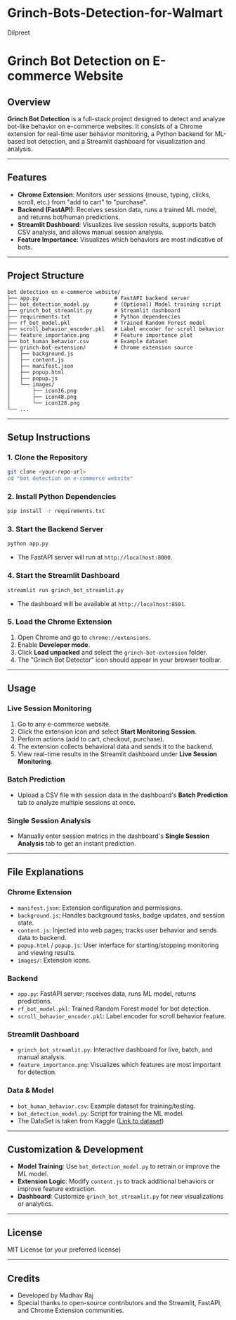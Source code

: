 # Grinch-Bots-Detection-for-Walmart

Dilpreet
# Grinch Bot Detection on E-commerce Website

## Overview

**Grinch Bot Detection** is a full-stack project designed to detect and analyze bot-like behavior on e-commerce websites. It consists of a Chrome extension for real-time user behavior monitoring, a Python backend for ML-based bot detection, and a Streamlit dashboard for visualization and analysis.

---

## Features

- **Chrome Extension**: Monitors user sessions (mouse, typing, clicks, scroll, etc.) from "add to cart" to "purchase".
- **Backend (FastAPI)**: Receives session data, runs a trained ML model, and returns bot/human predictions.
- **Streamlit Dashboard**: Visualizes live session results, supports batch CSV analysis, and allows manual session analysis.
- **Feature Importance**: Visualizes which behaviors are most indicative of bots.

---

## Project Structure

```
bot detection on e-commerce website/
├── app.py                        # FastAPI backend server
├── bot_detection_model.py        # (Optional) Model training script
├── grinch_bot_streamlit.py       # Streamlit dashboard
├── requirements.txt              # Python dependencies
├── rf_bot_model.pkl              # Trained Random Forest model
├── scroll_behavior_encoder.pkl   # Label encoder for scroll behavior
├── feature_importance.png        # Feature importance plot
├── bot_human_behavior.csv        # Example dataset
├── grinch-bot-extension/         # Chrome extension source
│   ├── background.js
│   ├── content.js
│   ├── manifest.json
│   ├── popup.html
│   ├── popup.js
│   └── images/
│       ├── icon16.png
│       ├── icon48.png
│       └── icon128.png
└── ...
```

---

## Setup Instructions

### 1. **Clone the Repository**
```bash
git clone <your-repo-url>
cd "bot detection on e-commerce website"
```

### 2. **Install Python Dependencies**
```bash
pip install -r requirements.txt
```

### 3. **Start the Backend Server**
```bash
python app.py
```
- The FastAPI server will run at `http://localhost:8000`.

### 4. **Start the Streamlit Dashboard**
```bash
streamlit run grinch_bot_streamlit.py
```
- The dashboard will be available at `http://localhost:8501`.

### 5. **Load the Chrome Extension**
1. Open Chrome and go to `chrome://extensions`.
2. Enable **Developer mode**.
3. Click **Load unpacked** and select the `grinch-bot-extension` folder.
4. The "Grinch Bot Detector" icon should appear in your browser toolbar.

---

## Usage

### **Live Session Monitoring**
1. Go to any e-commerce website.
2. Click the extension icon and select **Start Monitoring Session**.
3. Perform actions (add to cart, checkout, purchase).
4. The extension collects behavioral data and sends it to the backend.
5. View real-time results in the Streamlit dashboard under **Live Session Monitoring**.

### **Batch Prediction**
- Upload a CSV file with session data in the dashboard's **Batch Prediction** tab to analyze multiple sessions at once.

### **Single Session Analysis**
- Manually enter session metrics in the dashboard's **Single Session Analysis** tab to get an instant prediction.

---

## File Explanations

### **Chrome Extension**
- `manifest.json`: Extension configuration and permissions.
- `background.js`: Handles background tasks, badge updates, and session state.
- `content.js`: Injected into web pages; tracks user behavior and sends data to backend.
- `popup.html` / `popup.js`: User interface for starting/stopping monitoring and viewing results.
- `images/`: Extension icons.

### **Backend**
- `app.py`: FastAPI server; receives data, runs ML model, returns predictions.
- `rf_bot_model.pkl`: Trained Random Forest model for bot detection.
- `scroll_behavior_encoder.pkl`: Label encoder for scroll behavior feature.

### **Streamlit Dashboard**
- `grinch_bot_streamlit.py`: Interactive dashboard for live, batch, and manual analysis.
- `feature_importance.png`: Visualizes which features are most important for detection.

### **Data & Model**
- `bot_human_behavior.csv`: Example dataset for training/testing.
- `bot_detection_model.py`: Script for training the ML model.
- The DataSet is taken from Kaggle ([Link to dataset](https://www.kaggle.com/datasets/subradeepdas02/irctc-bot-detection-dataset))
---

## Customization & Development
- **Model Training**: Use `bot_detection_model.py` to retrain or improve the ML model.
- **Extension Logic**: Modify `content.js` to track additional behaviors or improve feature extraction.
- **Dashboard**: Customize `grinch_bot_streamlit.py` for new visualizations or analytics.

---

## License
MIT License (or your preferred license)

---

## Credits
- Developed by Madhav Raj 
- Special thanks to open-source contributors and the Streamlit, FastAPI, and Chrome Extension communities.
